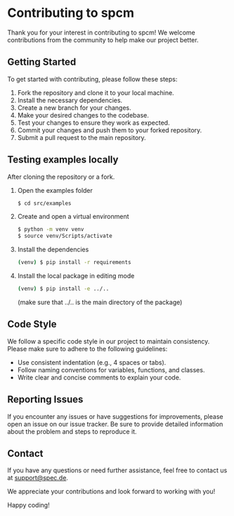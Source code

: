 # Contributing to spcm

Thank you for your interest in contributing to spcm! We welcome contributions from the community to help make our project better.

## Getting Started

To get started with contributing, please follow these steps:

1. Fork the repository and clone it to your local machine.
2. Install the necessary dependencies.
3. Create a new branch for your changes.
4. Make your desired changes to the codebase.
5. Test your changes to ensure they work as expected.
6. Commit your changes and push them to your forked repository.
7. Submit a pull request to the main repository.

## Testing examples locally

After cloning the repository or a fork. 
1. Open the examples folder
   ```bash
   $ cd src/examples
   ```
2. Create and open a virtual environment
   ```bash
   $ python -m venv venv
   $ source venv/Scripts/activate
   ```
3. Install the dependencies
   ```bash
   (venv) $ pip install -r requirements
   ```
4. Install the local package in editing mode
   ```bash
   (venv) $ pip install -e ../..
   ```
   (make sure that ../.. is the main directory of the package)


## Code Style

We follow a specific code style in our project to maintain consistency. Please make sure to adhere to the following guidelines:

- Use consistent indentation (e.g., 4 spaces or tabs).
- Follow naming conventions for variables, functions, and classes.
- Write clear and concise comments to explain your code.

## Reporting Issues

If you encounter any issues or have suggestions for improvements, please open an issue on our issue tracker. Be sure to provide detailed information about the problem and steps to reproduce it.

## Contact

If you have any questions or need further assistance, feel free to contact us at support@spec.de.

We appreciate your contributions and look forward to working with you!

Happy coding!
